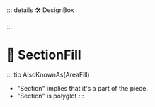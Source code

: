 ::: details 🛠 <dev>DesignBox</dev> 





:::

# 🔺 <route>SectionFill</route>


::: tip AlsoKnownAs(AreaFill)


- "Section" implies that it's a part of the piece.
- "Section" is polyglot
:::
